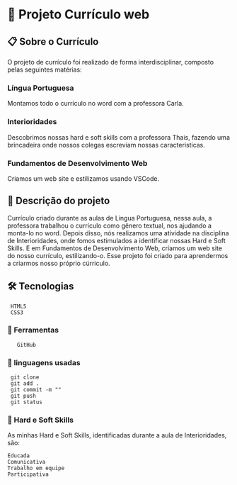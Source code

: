 # 🚀 Projeto Currículo web
## 📋 Sobre o Currículo
O projeto de currículo foi realizado de forma interdisciplinar, composto pelas seguintes matérias:
### Língua Portuguesa
Montamos todo o currículo no word com a professora Carla.
### Interioridades
Descobrimos nossas hard e soft skills com a professora Thais, fazendo uma brincadeira onde nossos colegas escreviam nossas caracteristicas.
### Fundamentos de Desenvolvimento Web
Criamos um web site e estilizamos usando VSCode.
## 📄 Descrição do projeto
Currículo criado durante as aulas de Lingua Portuguesa, nessa aula, a professora trabalhou o currículo como gênero textual, nos ajudando a monta-lo no word. Depois disso, nós realizamos uma atividade na disciplina de Interioridades, onde fomos estimulados a identificar nossas Hard e Soft Skills. E em Fundamentos de Desenvolvimento Web, criamos um web site do nosso currículo, estilizando-o. Esse projeto foi criado para aprendermos a criarmos nosso próprio cúrriculo. 
## 🛠️ Tecnologias  
```
 HTML5
 CSS3
```
### 🔧 Ferramentas
```VSCODE
   GitHub
```
### 📁 linguagens usadas
```
 git clone
 git add .
 git commit -m ""
 git push
 git status 
```
### 🎁 Hard e Soft Skills
As minhas Hard e Soft Skills, identificadas durante a aula de Interioridades, são:
 ```
 Educada
 Comunicativa
 Trabalho em equipe
 Participativa
```